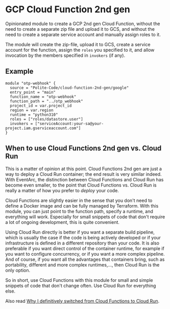 # GCP Cloud Function 2nd gen

Opinionated module to create a GCP 2nd gen Cloud Function, without  the need to create a separate zip file and
upload it to GCS, and without the need to create a separate service account and manually assign roles to it.

The module will create  the zip-file, upload it to GCS, create a service account for the function, assign the `roles` you specified to it,
and allow invocation by the members specified in `invokers` (if any). 


## Example

```HCL
module "otp-webhook" {
  source = "Polite-Code/cloud-function-2nd-gen/google"
  entry_point = "main"
  function_name = "otp-webhook"
  function_path = "../otp_webhook"
  project_id = var.project_id
  region = var.region
  runtime = "python310"
  roles = ["roles/datastore.user"]
  invokers = ["serviceAccount:your-sa@your-project.iam.gserviceaccount.com"]
}
```

## When to use Cloud Functions 2nd gen vs. Cloud Run

This is a matter of opinion at this point. Cloud Functions 2nd gen are just a way to deploy a Cloud Run container; the end result is very similar indeed.
With EventArc, the distinction between Cloud Functions and Cloud Run has become even smaller, to the point that Cloud Functions vs. Cloud Run
is really a matter of how you prefer to _deploy_ your code.

Cloud Functions are slightly easier in the sense that you don't need to define a Docker image and can be fully managed by Terraform.
With this module, you can just point to the function path, specify a runtime, and everything will work. Especially for small snippets of code that don't 
require a lot of ongoing development, this is quite convenient.

Using Cloud Run directly is better if you want a separate build pipeline, which is usually the case if the code is being actively developed
or if your infrastructure is defined in a different repository than your code. 
It is also preferable if you want direct control of the container runtime, for example
if you want to configure concurrency, or if you want a more complex pipeline. And of course, if you want all the advantages that
containers bring, such as portability, different and more complex runtimes,...,
then Cloud Run is the only option.

So in short, use Cloud Functions with this module for small and simple snippets of code that don't change often. 
Use Cloud Run for everything else. 

Also read [Why I definitively switched from Cloud Functions to Cloud Run](https://medium.com/google-cloud/why-i-definitively-switched-from-cloud-functions-to-cloud-run-635d03f1eb4d). 
